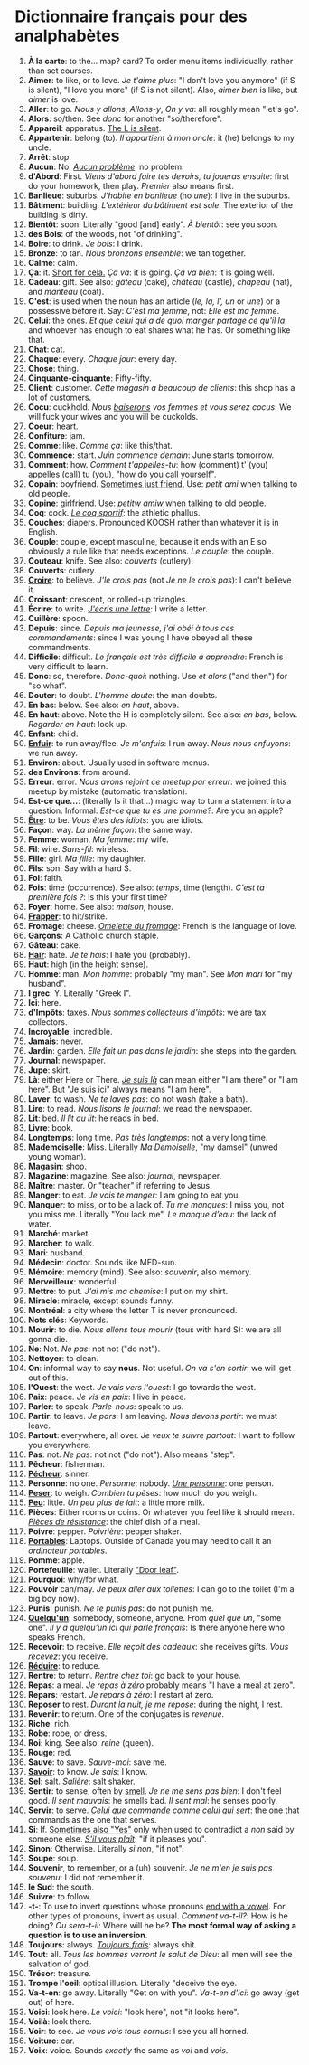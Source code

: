 # Dictionnaire français pour des analphabètes

1. **À la carte**: to the... map? card? To order menu items individually, rather than set courses.
1. **Aimer**: to like, or to love. *Je t'aime plus*: "I don't love you anymore" (if S is silent), "I love you more" (if S is not silent). Also, *aimer bien* is like, but *aimer* is love.
1. **Aller**: to go. *Nous y allons*, *Allons-y*, *On y va*: all roughly mean "let's go".
1. **Alors**: so/then. See *donc* for another "so/therefore".
1. **Appareil**: apparatus. [The L is silent](https://www.lawlessfrench.com/pronunciation/silent-letters/).
1. **Appartenir**: belong (to). *Il appartient à mon oncle*: it (he) belongs to my uncle.
1. **Arrêt**: stop.
1. **Aucun**: No. [*Aucun problème*](https://www.thoughtco.com/no-in-french-1371322): no problem.
1. **d'Abord**: First. *Viens d'abord faire tes devoirs, tu joueras ensuite*: first do your homework, then play. *Premier* also means first.
1. **Banlieue**: suburbs. *J'habite en banlieue* (no *une*): I live in the suburbs.
1. **Bâtiment**: building. *L'extérieur du bâtiment est sale*: The exterior of the building is dirty.
1. **Bientôt**: soon. Literally "good [and] early". *À bientôt*: see you soon.
1. **des Bois**: of the woods, not "of drinking".
1. **Boire**: to drink. *Je bois*: I drink.
1. **Bronze**: to tan. *Nous bronzons ensemble*: we tan together.
1. **Calme**: calm.
1. **Ça**: it. [Short for cela.](https://en.wiktionary.org/wiki/%C3%A7a) *Ça va*: it is going. *Ça va bien*: it is going well.
1. **Cadeau**: gift. See also: *gâteau* (cake), *château* (castle), *chapeau* (hat), and *manteau* (coat).
1. **C'est**: is used when the noun has an article (*le, la, l', un* or *une*) or a possessive before it. Say: *C'est ma femme*, not: *Elle est ma femme*.
1. **Celui**: the ones. *Et que celui qui a de quoi manger partage ce qu'il la*: and whoever has enough to eat shares what he has. Or something like that.
1. **Chat**: cat.
1. **Chaque**: every. *Chaque jour*: every day.
1. **Chose**: thing.
1. **Cinquante-cinquante**: Fifty-fifty.
1. **Client**: customer. *Cette magasin a beaucoup de clients*: this shop has a lot of customers.
1. **Cocu**: cuckhold. *Nous [baiserons](http://www.wordsense.eu/baiser/) vos femmes et vous serez cocus*: We will fuck your wives and you will be cuckolds.
1. **Coeur**: heart.
1. **Confiture**: jam.
1. **Comme**: like. *Comme ça*: like this/that.
1. **Commence**: start. *Juin commence demain*: June starts tomorrow.
1. **Comment**: how. *Comment t'appelles-tu*: how (comment) t' (you) appelles (call) tu (you), "how do you call yourself".
1. **Copain**: boyfriend. [Sometimes just friend.](http://dictionary.reverso.net/french-english/copain) Use: *petit ami* when talking to old people.
1. [**Copine**](https://www.reddit.com/r/French/comments/3r0djp/ami_vs_copain/cwjvqzs/): girlfriend. Use: *petitw amiw* when talking to old people.
1. **Coq**: cock. [*Le coq sportif*](https://en.wikipedia.org/wiki/Le_Coq_Sportif): the athletic phallus.
1. **Couches**: diapers. Pronounced KOOSH rather than whatever it is in English.
1. **Couple**: couple, except masculine, because it ends with an E so obviously a rule like that needs exceptions. *Le couple*: the couple.
1. **Couteau**: knife. See also: *couverts* (cutlery).
1. **Couverts**: cutlery.
1. [**Croire**](https://www.thoughtco.com/croire-to-believe-1370044): to believe. *J'le crois pas* (not *Je ne le crois pas*): I can't believe it.
1. **Croissant**: crescent, or rolled-up triangles.
1. **Écrire**: to write. [*J'écris une lettre*](https://mymemory.translated.net/en/French/English/j%27%C3%A9cris-une-lettre): I write a letter.
1. **Cuillère**: spoon.
1. **Depuis**: since. *Depuis ma jeunesse, j'ai obéi à tous ces commandements*: since I was young I have obeyed all these commandments.
1. **Difficile**: difficult. *Le français est très difficile à apprendre*: French is very difficult to learn.
1. **Donc**: so, therefore. *Donc-quoi*: nothing. Use *et alors* ("and then") for "so what".
1. **Douter**: to doubt. *L'homme doute*: the man doubts.
1. **En bas**: below. See also: *en haut*, above.
1. **En haut**: above. Note the H is completely silent. See also: *en bas*, below. *Regarder en haut*: look up.
1. **Enfant**: child.
1. [**Enfuir**](http://la-conjugaison.nouvelobs.com/du/verbe/s_enfuir.php): to run away/flee. *Je m'enfuis*: I run away. *Nous nous enfuyons*: we run away.
1. **Environ**: about. Usually used in software menus.
1. **des Environs**: from around.
1. **Erreur**: error. *Nous avons rejoint ce meetup par erreur*: we joined this meetup by mistake (automatic translation).
1. **Est-ce que...**: (literally Is it that...) magic way to turn a statement into a question. Informal. *Est-ce que tu es une pomme?*: Are you an apple?
1. [**Être**](https://en.wiktionary.org/wiki/%C3%AAtre): to be. *Vous êtes des idiots*: you are idiots.
1. **Façon**: way. *La même façon*: the same way.
1. **Femme**: woman. *Ma femme*: my wife.
1. **Fil**: wire. *Sans-fil*: wireless.
1. **Fille**: girl. *Ma fille*: my daughter.
1. **Fils**: son. Say with a hard S.
1. **Foi**: faith.
1. **Fois**: time (occurrence). See also: *temps*, time (length). *C'est ta première fois ?*: is this your first time?
1. **Foyer**: home. See also: *maison*, house.
1. [**Frapper**](http://www.linternaute.fr/dictionnaire/fr/definition/frapper/): to hit/strike.
1. **Fromage**: cheese. [*Omelette du fromage*](https://www.youtube.com/watch?v=8C-hQleMFhY): French is the language of love.
1. **Garçons**: A Catholic church staple.
1. **Gâteau**: cake.
1. [**Haïr**](http://la-conjugaison.nouvelobs.com/du/verbe/hair.php): hate. *Je te hais*: I hate you (probably).
1. **Haut**: high (in the height sense).
1. **Homme**: man. *Mon homme*: probably "my man". See *Mon mari* for "my husband".
1. **I grec**: Y. Literally "Greek I".
1. **Ici**: here.
1. **d'Impôts**: taxes. *Nous sommes collecteurs d'impôts*: we are tax collectors.
1. **Incroyable**: incredible.
1. **Jamais**: never.
1. **Jardin**: garden. *Elle fait un pas dans le jardin*: she steps into the garden.
1. **Journal**: newspaper.
1. **Jupe**: skirt.
1. **Là**: either Here or There. [*Je suis là*](https://www.duolingo.com/comment/578722/Je-suis-l%C3%A0) can mean either "I am there" or "I am here". But "Je suis ici" always means "I am here".
1. **Laver**: to wash. *Ne te laves pas*: do not wash (take a bath).
1. **Lire**: to read. *Nous lisons le journal*: we read the newspaper.
1. **Lit**: bed. *Il lit au lit*: he reads in bed.
1. **Livre**: book.
1. **Longtemps**: long time. *Pas très longtemps*: not a very long time.
1. **Mademoiselle**: Miss. Literally *Ma Demoiselle*, "my damsel" (unwed young woman).
1. **Magasin**: shop.
1. **Magazine**: magazine. See also: *journal*, newspaper.
1. **Maître**: master. Or "teacher" if referring to Jesus.
1. **Manger**: to eat. *Je vais te manger*: I am going to eat you.
1. **Manquer**: to miss, or to be a lack of. *Tu me manques*: I miss you, not you miss me. Literally "You lack me". *Le manque d’eau*: the lack of water.
1. **Marché**: market.
1. **Marcher**: to walk.
1. **Mari**: husband.
1. **Médecin**: doctor. Sounds like MED-sun.
1. **Mémoire**: memory (mind). See also: *souvenir*, also memory.
1. **Merveilleux**: wonderful.
1. **Mettre**: to put. *J'ai mis ma chemise*: I put on my shirt.
1. **Miracle**: miracle, except sounds funny.
1. **Montréal**: a city where the letter T is never pronounced.
1. **Nots clés**: Keywords.
1. **Mourir**: to die. *Nous allons tous mourir* (tous with hard S): we are all gonna die.
1. **Ne**: Not. *Ne pas*: not not ("do not").
1. **Nettoyer**: to clean.
1. **On**: informal way to say **nous**. Not useful. *On va s'en sortir*: we will get out of this.
1. **l'Ouest**: the west. *Je vais vers l'ouest*: I go towards the west.
1. **Paix**: peace. *Je vis en paix*: I live in peace.
1. **Parler**: to speak. *Parle-nous*: speak to us.
1. **Partir**: to leave. *Je pars*: I am leaving. *Nous devons partir*: we must leave.
1. **Partout**: everywhere, all over. *Je veux te suivre partout*: I want to follow you everywhere.
1. **Pas**: not. *Ne pas*: not not ("do not"). Also means "step".
1. **Pêcheur**: fisherman.
1. [**Pécheur**](https://www.collinsdictionary.com/dictionary/english-french/sinner): sinner.
1. **Personne**: no one. *Personne*: nobody. [*Une personne*](https://french.kwiziq.com/revision/grammar/how-to-say-no-one-nobody-ne-personne-negative-expressions): one person.
1. [**Peser**](http://la-conjugaison.nouvelobs.com/du/verbe/peser.php): to weigh. *Combien tu pèses*: how much do you weigh.
1. [**Peu**](http://dictionary.reverso.net/french-english/peu): little. *Un peu plus de lait*: a little more milk.
1. **Pièces**: Either rooms or coins. Or whatever you feel like it should mean. [*Pièces de résistance*](https://www.merriam-webster.com/dictionary/pi%C3%A8ce%20de%20r%C3%A9sistance): the chief dish of a meal.
1. **Poivre**: pepper. *Poivrière*: pepper shaker.
1. [**Portables**](https://fr.wikipedia.org/wiki/Ordinateur_portable): Laptops. Outside of Canada you may need to call it an *ordinateur portables*.
1. **Pomme**: apple.
1. **Portefeuille**: wallet. Literally ["Door leaf"](http://www.french-linguistics.co.uk/grammar/french_spelling_reform_hyphen.shtml).
1. **Pourquoi**: why/for what.
1. **Pouvoir** can/may. *Je peux aller aux toilettes*: I can go to the toilet (I'm a big boy now).
1. **Punis**: punish. *Ne te punis pas*: do not punish me.
1. [**Quelqu'un**](https://en.wiktionary.org/wiki/quelqu%27un): somebody, someone, anyone. From *quel que un*, "some one". *Il y a quelqu’un ici qui parle français*: Is there anyone here who speaks French.
1. **Recevoir**: to receive. *Elle reçoit des cadeaux*: she receives gifts. *Vous recevez*: you receive.
1. [**Réduire**](http://dictionary.reverso.net/french-english/r%C3%A9duire): to reduce.
1. **Rentre**: to return. *Rentre chez toi*: go back to your house.
1. **Repas**: a meal. *Je repas à zéro* probably means "I have a meal at zero".
1. **Repars**: restart. *Je repars à zéro*: I restart at zero.
1. **Reposer** to rest. *Durant la nuit, je me repose*: during the night, I rest.
1. **Revenir**: to return. One of the conjugates is *revenue*.
1. **Riche**: rich.
1. **Robe**: robe, or dress.
1. **Roi**: king. See also: *reine* (queen).
1. **Rouge**: red.
1. **Sauve**: to save. *Sauve-moi*: save me.
1. [**Savoir**](http://dictionary.reverso.net/french-english/saivoir): to know. *Je sais*: I know.
1. **Sel**: salt. *Salière*: salt shaker.
1. **Sentir**: to sense, often by [smell](https://www.collinsdictionary.com/dictionary/english-french/smell). *Je ne me sens pas bien*: I don't feel good. *Il sent mauvais*: he smells bad. *Il sent mal*: he senses poorly.
1. **Servir**: to serve. *Celui que commande comme celui qui sert*: the one that commands as the one that serves.
1. **Si**: If. [Sometimes also "Yes"](https://french.yabla.com/lessons.php?lesson_id=268) only when used to contradict a *non* said by someone else. [*S'il vous plaît*](https://en.wiktionary.org/wiki/s%27il_vous_pla%C3%AEt): "if it pleases you".
1. **Sinon**: Otherwise. Literally *si non*, "if not".
1. **Soupe**: soup.
1. **Souvenir**, to remember, or a (uh) souvenir. *Je ne m'en je suis pas souvenu*: I did not remember it.
1. **le Sud**: the south.
1. **Suivre**: to follow.
1. **-t-**: To use to invert questions whose pronouns [end with a vowel](https://www.thoughtco.com/uses-of-french-inversion-4086442). For other types of pronouns, invert as usual. *Comment va-t-il?*: How is he doing? *Ou sera-t-il*: Where will he be? **The most formal way of asking a question is to use an inversion**.
1. **Toujours**: always. [*Toujours frais*](http://timhortons.com/ca/fr/index.php): always shit.
1. **Tout**: all. *Tous les hommes verront le salut de Dieu*: all men will see the salvation of god.
1. **Trésor**: treasure.
1. **Trompe l'oeil**: optical illusion. Literally "deceive the eye.
1. **Va-t-en**: go away. Literally "Get on with you". *Va-t-en d'ici*: go away (get out) of here.
1. **Voici**: look here. *Le voici*: "look here", not "it looks here".
1. **Voilà**: look there.
1. **Voir**: to see. *Je vous vois tous cornus*: I see you all horned.
1. **Voiture**: car.
1. **Voix**: voice. Sounds *exactly* the same as *voi* and *vois*.